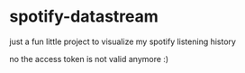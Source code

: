 # spotify-datastream
just a fun little project to visualize my spotify listening history


no the access token is not valid anymore :)


